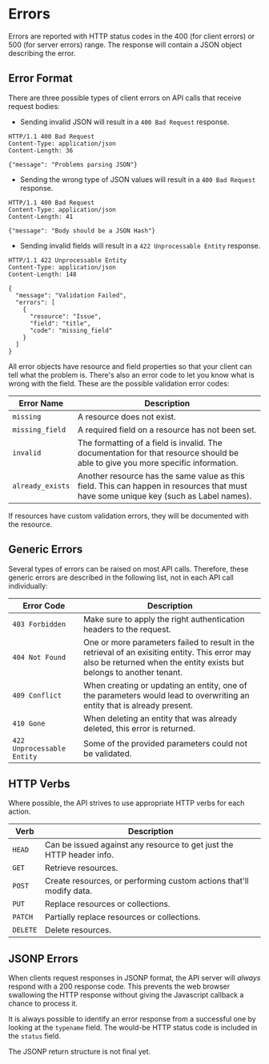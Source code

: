 # Errors

Errors are reported with HTTP status codes in the 400 (for client errors) or
500 (for server errors) range. The response will contain a JSON object
describing the error.

## Error Format

There are three possible types of client errors on API calls that
receive request bodies:

* Sending invalid JSON will result in a `400 Bad Request` response.

```http
HTTP/1.1 400 Bad Request
Content-Type: application/json
Content-Length: 36

{"message": "Problems parsing JSON"}
```

* Sending the wrong type of JSON values will result in a
  `400 Bad Request` response.

```http
HTTP/1.1 400 Bad Request
Content-Type: application/json
Content-Length: 41

{"message": "Body should be a JSON Hash"}
```

* Sending invalid fields will result in a `422 Unprocessable Entity`
  response.

```http
HTTP/1.1 422 Unprocessable Entity
Content-Type: application/json
Content-Length: 148

{
  "message": "Validation Failed",
  "errors": [
    {
      "resource": "Issue",
      "field": "title",
      "code": "missing_field"
    }
  ]
}
```

All error objects have resource and field properties so that your client
can tell what the problem is.  There's also an error code to let you
know what is wrong with the field.  These are the possible validation error
codes:

Error Name       | Description
-----------------|------------
`missing`        | A resource does not exist.
`missing_field`  | A required field on a resource has not been set.
`invalid`        | The formatting of a field is invalid.  The documentation for that resource should be able to give you more specific information.
`already_exists` | Another resource has the same value as this field.  This can happen in resources that must have some unique key (such as Label names).

If resources have custom validation errors, they will be documented with the
resource.

## Generic Errors

Several types of errors can be raised on most API calls. Therefore,
these generic errors are described in the following list, not in each
API call individually:

Error Code                 | Description
---------------------------|-----------------------------------------------------------------------------------------------------------------------------------------------------------------------
`403 Forbidden`            | Make sure to apply the right authentication headers to the request.
`404 Not Found`            | One or more parameters failed to result in the retrieval of an exisiting entity. This error may also be returned when the entity exists but belongs to another tenant.
`409 Conflict`             | When creating or updating an entity, one of the parameters would lead to overwriting an entity that is already present.
`410 Gone`                 | When deleting an entity that was already deleted, this error is returned.
`422 Unprocessable Entity` | Some of the provided parameters could not be validated.


## HTTP Verbs

Where possible, the API strives to use appropriate HTTP verbs for each action.

Verb     | Description
---------|------------
`HEAD`   | Can be issued against any resource to get just the HTTP header info.
`GET`    | Retrieve resources.
`POST`   | Create resources, or performing custom actions that'll modify data.
`PUT`    | Replace resources or collections.
`PATCH`  | Partially replace resources or collections.
`DELETE` | Delete resources.

## JSONP Errors

When clients request responses in JSONP format, the API server will *always*
respond with a 200 response code. This prevents the web browser swallowing
the HTTP response without giving the Javascript callback a chance to process
it.

It is always possible to identify an error response from a successful one by
looking at the `typename` field. The would-be HTTP status code is included
in the `status` field.

<div class="alert alert-danger">
  <p>The JSONP return structure is not final yet.</p>
</div>
